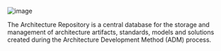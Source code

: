 ![image](https://github.com/user-attachments/assets/40074dd7-044a-4ffa-92bd-bd4faff2b508)

The Architecture Repository is a central database for the storage and management of 
architecture artifacts, standards, models and solutions created during the Architecture 
Development Method (ADM) process. 
